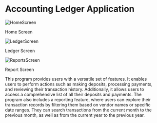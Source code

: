 # Accounting Ledger Application


![HomeScreen](https://github.com/Magtobi/AccountingLedger/assets/146876261/32fc2d95-9490-416c-b00e-36970cb5b2bc)

Home Screen

![LedgerScreen](https://github.com/Magtobi/AccountingLedger/assets/146876261/e5343521-ff32-4d7e-9092-5abc117417ce)

Ledger Screen

![ReportsScreen](https://github.com/Magtobi/AccountingLedger/assets/146876261/560bc4e2-be7a-425e-a72a-2a907b92b5c2)

Report Screen



This program provides users with a versatile set of features. It enables users to perform actions such as making deposits, processing payments, and reviewing their transaction history. Additionally, it allows users to access a comprehensive list of all their deposits and payments. The program also includes a reporting feature, where users can explore their transaction records by filtering them based on vendor names or specific date ranges. They can search transactions from the current month to the previous month, as well as from the current year to the previous year.
